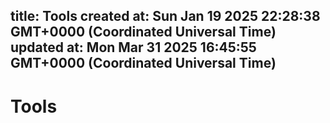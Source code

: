 
title: Tools
created at: Sun Jan 19 2025 22:28:38 GMT+0000 (Coordinated Universal Time)
updated at: Mon Mar 31 2025 16:45:55 GMT+0000 (Coordinated Universal Time)
---

# Tools

          